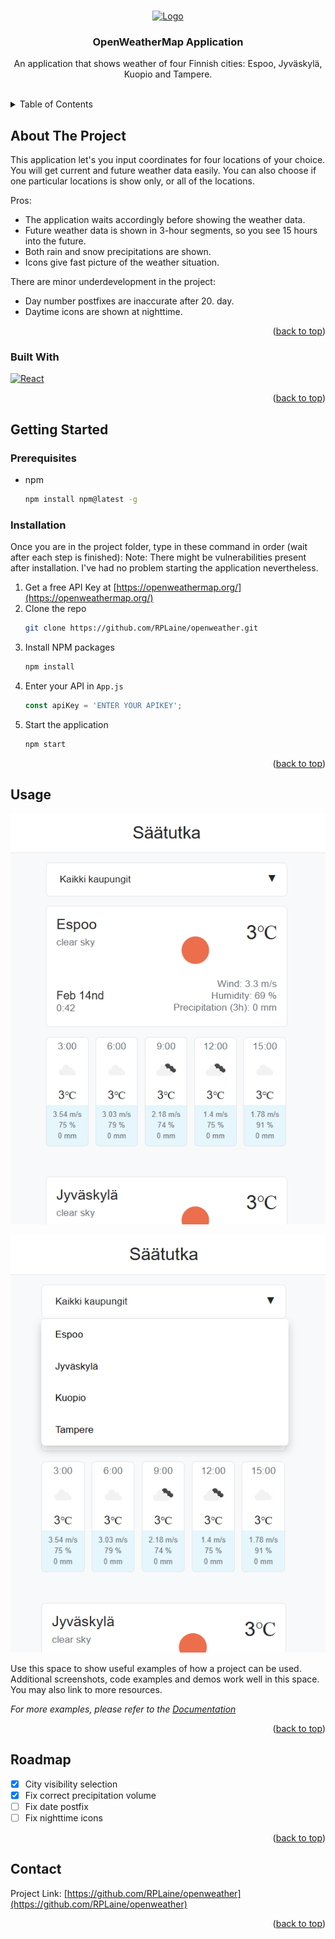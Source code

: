 <!-- Improved compatibility of back to top link: See: https://github.com/othneildrew/Best-README-Template/pull/73 -->
<a name="readme-top"></a>

<!-- PROJECT LOGO -->
<br />
<div align="center">
  <a href="https://openweathermap.org/">
    <img src="https://openweathermap.org/themes/openweathermap/assets/img/logo_white_cropped.png" alt="Logo">
  </a>

  <h3 align="center">OpenWeatherMap Application</h3>

  <p align="center">
    An application that shows weather of four Finnish cities: Espoo, Jyväskylä, Kuopio and Tampere.
    <br>
    <br>
  </p>
</div>



<!-- TABLE OF CONTENTS -->
<details>
  <summary>Table of Contents</summary>
  <ol>
    <li>
      <a href="#about-the-project">About The Project</a>
      <ul>
        <li><a href="#built-with">Built With</a></li>
      </ul>
    </li>
    <li>
      <a href="#getting-started">Getting Started</a>
      <ul>
        <li><a href="#prerequisites">Prerequisites</a></li>
        <li><a href="#installation">Installation</a></li>
      </ul>
    </li>
    <li><a href="#usage">Usage</a></li>
    <li><a href="#roadmap">Roadmap</a></li>
    <li><a href="#contact">Contact</a></li>
  </ol>
</details>



<!-- ABOUT THE PROJECT -->
## About The Project

This application let's you input coordinates for four locations of your choice. You will get current and future weather data easily.
You can also choose if one particular locations is show only, or all of the locations.

Pros:
* The application waits accordingly before showing the weather data.
* Future weather data is shown in 3-hour segments, so you see 15 hours into the future.
* Both rain and snow precipitations are shown.
* Icons give fast picture of the weather situation.

There are minor underdevelopment in the project:
* Day number postfixes are inaccurate after 20. day.
* Daytime icons are shown at nighttime.

<p align="right">(<a href="#readme-top">back to top</a>)</p>



### Built With

[![React][React.js]][React-url]

<p align="right">(<a href="#readme-top">back to top</a>)</p>



<!-- GETTING STARTED -->
## Getting Started

### Prerequisites

* npm
  ```sh
  npm install npm@latest -g
  ```

### Installation

Once you are in the project folder, type in these command in order (wait after each step is finished):
Note: There might be vulnerabilities present after installation. I've had no problem starting the application nevertheless.

1. Get a free API Key at [https://openweathermap.org/](https://openweathermap.org/)
2. Clone the repo
   ```sh
   git clone https://github.com/RPLaine/openweather.git
   ```
3. Install NPM packages
   ```sh
   npm install
   ```
4. Enter your API in `App.js`
   ```js
   const apiKey = 'ENTER YOUR APIKEY';
   ```
5. Start the application
   ```sh
   npm start
   ```

<p align="right">(<a href="#readme-top">back to top</a>)</p>



<!-- USAGE EXAMPLES -->
## Usage

![Alt Image text](/img/main.png?raw=true "Optional Title")

![Alt Image text](/img/citymenu.png?raw=true "Optional Title")

Use this space to show useful examples of how a project can be used. Additional screenshots, code examples and demos work well in this space. You may also link to more resources.

_For more examples, please refer to the [Documentation](https://example.com)_

<p align="right">(<a href="#readme-top">back to top</a>)</p>



<!-- ROADMAP -->
## Roadmap

- [X] City visibility selection
- [X] Fix correct precipitation volume
- [ ] Fix date postfix
- [ ] Fix nighttime icons

<p align="right">(<a href="#readme-top">back to top</a>)</p>



<!-- CONTACT -->
## Contact

Project Link: [https://github.com/RPLaine/openweather](https://github.com/RPLaine/openweather)

<p align="right">(<a href="#readme-top">back to top</a>)</p>



<!-- MARKDOWN LINKS & IMAGES -->
<!-- https://www.markdownguide.org/basic-syntax/#reference-style-links -->
[contributors-shield]: https://img.shields.io/github/contributors/othneildrew/Best-README-Template.svg?style=for-the-badge
[contributors-url]: https://github.com/othneildrew/Best-README-Template/graphs/contributors
[forks-shield]: https://img.shields.io/github/forks/othneildrew/Best-README-Template.svg?style=for-the-badge
[forks-url]: https://github.com/othneildrew/Best-README-Template/network/members
[stars-shield]: https://img.shields.io/github/stars/othneildrew/Best-README-Template.svg?style=for-the-badge
[stars-url]: https://github.com/othneildrew/Best-README-Template/stargazers
[issues-shield]: https://img.shields.io/github/issues/othneildrew/Best-README-Template.svg?style=for-the-badge
[issues-url]: https://github.com/othneildrew/Best-README-Template/issues
[license-shield]: https://img.shields.io/github/license/othneildrew/Best-README-Template.svg?style=for-the-badge
[license-url]: https://github.com/othneildrew/Best-README-Template/blob/master/LICENSE.txt
[linkedin-shield]: https://img.shields.io/badge/-LinkedIn-black.svg?style=for-the-badge&logo=linkedin&colorB=555
[linkedin-url]: https://linkedin.com/in/othneildrew
[product-screenshot]: images/screenshot.png
[Next.js]: https://img.shields.io/badge/next.js-000000?style=for-the-badge&logo=nextdotjs&logoColor=white
[Next-url]: https://nextjs.org/
[React.js]: https://img.shields.io/badge/React-20232A?style=for-the-badge&logo=react&logoColor=61DAFB
[React-url]: https://reactjs.org/
[Vue.js]: https://img.shields.io/badge/Vue.js-35495E?style=for-the-badge&logo=vuedotjs&logoColor=4FC08D
[Vue-url]: https://vuejs.org/
[Angular.io]: https://img.shields.io/badge/Angular-DD0031?style=for-the-badge&logo=angular&logoColor=white
[Angular-url]: https://angular.io/
[Svelte.dev]: https://img.shields.io/badge/Svelte-4A4A55?style=for-the-badge&logo=svelte&logoColor=FF3E00
[Svelte-url]: https://svelte.dev/
[Laravel.com]: https://img.shields.io/badge/Laravel-FF2D20?style=for-the-badge&logo=laravel&logoColor=white
[Laravel-url]: https://laravel.com
[Bootstrap.com]: https://img.shields.io/badge/Bootstrap-563D7C?style=for-the-badge&logo=bootstrap&logoColor=white
[Bootstrap-url]: https://getbootstrap.com
[JQuery.com]: https://img.shields.io/badge/jQuery-0769AD?style=for-the-badge&logo=jquery&logoColor=white
[JQuery-url]: https://jquery.com 
[main-img]: https://github.com/RPLaine/openweather/blob/main/img/main.png
[menu-img]: https://github.com/RPLaine/openweather/blob/main/img/citymenu.png
